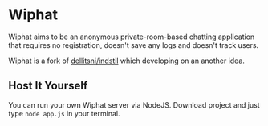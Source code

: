 # Wiphat
Wiphat aims to be an anonymous private-room-based chatting application that requires no registration, doesn't save any logs and doesn't track users.

Wiphat is a fork of [dellitsni/indstil](https://github.com/dellitsni/indstil) which developing on an another idea.

## Host It Yourself
You can run your own Wiphat server via NodeJS. Download project and just type `node app.js` in your terminal.